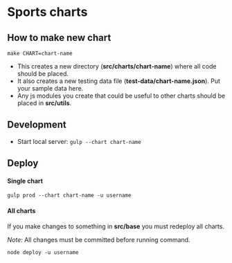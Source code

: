 # Sports charts

## How to make new chart
`make CHART=chart-name`

* This creates a new directory (**src/charts/chart-name**) where all code should be placed.
* It also creates a new testing data file (**test-data/chart-name.json**). Put your sample data here.
* Any js modules you create that could be useful to other charts should be placed in **src/utils**.

## Development
* Start local server: `gulp --chart chart-name`

## Deploy 
#### Single chart
`gulp prod --chart chart-name -u username`

#### All charts
If you make changes to something in **src/base** you must redeploy all charts.

*Note:* All changes must be committed before running command.

`node deploy -u username`
